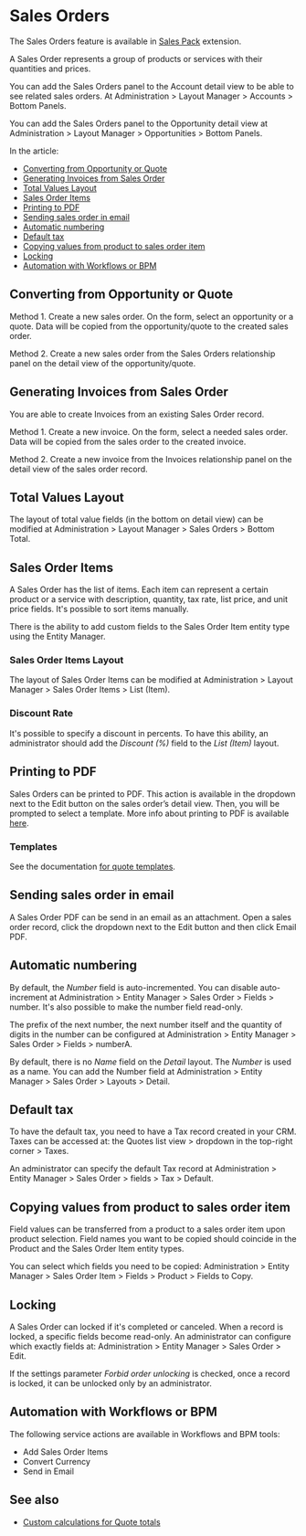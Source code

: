 # Sales Orders

The Sales Orders feature is available in [Sales Pack](https://www.espocrm.com/extensions/sales-pack/) extension.

A Sales Order represents a group of products or services with their quantities and prices.

You can add the Sales Orders panel to the Account detail view to be able to see related sales orders. At Administration > Layout Manager > Accounts > Bottom Panels.

You can add the Sales Orders panel to the Opportunity detail view at Administration > Layout Manager > Opportunities > Bottom Panels.

In the article:

* [Converting from Opportunity or Quote](#converting-from-opportunity-or-quote)
* [Generating Invoices from Sales Order](#generating-invoices-from-sales-order)
* [Total Values Layout](#total-values-layout)
* [Sales Order Items](#sales-order-items)
* [Printing to PDF](#printing-to-pdf)
* [Sending sales order in email](#sending-sales-order-in-email)
* [Automatic numbering](#automatic-numbering)
* [Default tax](#default-tax)
* [Copying values from product to sales order item](#copying-values-from-product-to-sales-order-item)
* [Locking](#locking)
* [Automation with Workflows or BPM](#automation-with-workflows-or-bpm)

## Converting from Opportunity or Quote

Method 1. Create a new sales order. On the form, select an opportunity or a quote. Data will be copied from the opportunity/quote to the created sales order.

Method 2. Create a new sales order from the Sales Orders relationship panel on the detail view of the opportunity/quote.

## Generating Invoices from Sales Order

You are able to create Invoices from an existing Sales Order record.

Method 1. Create a new invoice. On the form, select a needed sales order. Data will be copied from the sales order to the created invoice.

Method 2. Create a new invoice from the Invoices relationship panel on the detail view of the sales order record.

## Total Values Layout

The layout of total value fields (in the bottom on detail view) can be modified at Administration > Layout Manager > Sales Orders > Bottom Total.

## Sales Order Items

A Sales Order has the list of items. Each item can represent a certain product or a service with description, quantity, tax rate, list price, and unit price fields. It's possible to sort items manually.

There is the ability to add custom fields to the Sales Order Item entity type using the Entity Manager.

### Sales Order Items Layout

The layout of Sales Order Items can be modified at Administration > Layout Manager > Sales Order Items > List (Item).

### Discount Rate

It's possible to specify a discount in percents. To have this ability, an administrator should add the *Discount (%)* field to the *List (Item)* layout.

## Printing to PDF

Sales Orders can be printed to PDF. This action is available in the dropdown next to the Edit button on the sales order’s detail view. Then, you will be prompted to select a template. More info about printing to PDF is available [here](printing-to-pdf.md).

### Templates

See the documentation [for quote templates](quotes.md#templates).

## Sending sales order in email

A Sales Order PDF can be send in an email as an attachment. Open a sales order record, click the dropdown next to the Edit button and then click Email PDF.

## Automatic numbering

By default, the *Number* field is auto-incremented. You can disable auto-increment at Administration > Entity Manager > Sales Order > Fields > number. It's also possible to make the number field read-only.

The prefix of the next number, the next number itself and the quantity of digits in the number can be configured at Administration > Entity Manager > Sales Order > Fields > numberA.

By default, there is no *Name* field on the *Detail* layout. The *Number* is used as a name. You can add the Number field at Administration > Entity Manager > Sales Order > Layouts > Detail.

## Default tax

To have the default tax, you need to have a Tax record created in your CRM. Taxes can be accessed at: the Quotes list view > dropdown in the top-right corner > Taxes.

An administrator can specify the default Tax record at Administration > Entity Manager > Sales Order > fields > Tax > Default.

## Copying values from product to sales order item

Field values can be transferred from a product to a sales order item upon product selection. Field names you want to be copied should coincide in the Product and the Sales Order Item entity types.

You can select which fields you need to be copied: Administration > Entity Manager > Sales Order Item > Fields > Product > Fields to Copy.

## Locking

A Sales Order can locked if it's completed or canceled. When a record is locked, a specific fields become read-only. An administrator can configure which exactly fields at: Administration > Entity Manager > Sales Order > Edit.

If the settings parameter *Forbid order unlocking* is checked, once a record is locked, it can be unlocked only by an administrator.

## Automation with Workflows or BPM

The following service actions are available in Workflows and BPM tools:

* Add Sales Order Items
* Convert Currency
* Send in Email

## See also

* [Custom calculations for Quote totals](../development/quote-custom-calculations.md)
